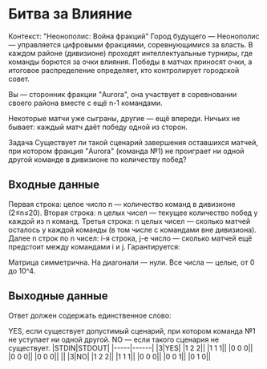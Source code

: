 # Битва за Влияние
Контекст: "Неонополис: Война фракций"
Город будущего — Неонополис — управляется цифровыми фракциями, соревнующимися за власть.
В каждом районе (дивизионе) проходят интеллектуальные турниры, где команды борются за очки влияния.
Победы в матчах приносят очки, а итоговое распределение определяет, кто контролирует городской совет.

Вы — сторонник фракции "Aurora", она участвует в соревновании своего района вместе с ещё n-1 командами.

Некоторые матчи уже сыграны, другие — ещё впереди. Ничьих не бывает: каждый матч даёт победу одной из сторон.

Задача
Существует ли такой сценарий завершения оставшихся матчей, при котором фракция "Aurora" (команда №1)
не проиграет ни одной другой команде в дивизионе по количеству побед?

## Входные данные

Первая строка: целое число n — количество команд в дивизионе (2≤n≤20).
Вторая строка: n целых чисел — текущее количество побед у каждой из n команд.
Третья строка: n целых чисел — сколько матчей осталось у каждой команды (в том числе с командами вне дивизиона).
Далее n строк по n чисел: i-я строка, j-е число — сколько матчей ещё предстоит между командами i и j.
Гарантируется:

Матрица симметрична.
На диагонали — нули.
Все числа — целые, от 0 до 10^4.
## Выходные данные

Ответ должен содержать единственное слово:

YES, если существует допустимый сценарий, при котором команда №1 не уступает ни одной другой.
NO — если такого сценария не существует.
|STDIN|STDOUT|
|-----|------|
|3|YES|
|1 2 2||
|1 1 1||
|0 0 0||
|0 0 0||
|0 0 0||
||
|3|NO|
|1 2 2||
|1 1 1||
|0 0 0||
|0 0 1||
|0 1 0||